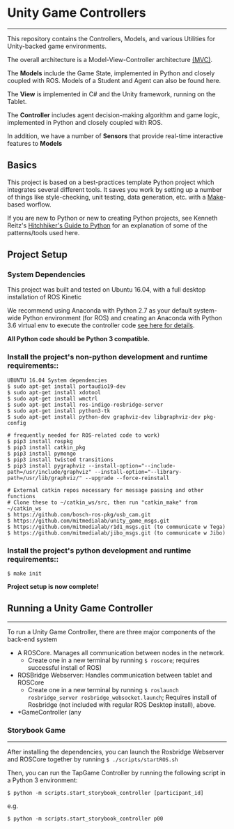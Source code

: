 # Unity Game Controllers
---------------------

This repository contains the Controllers, Models, and various Utilities for Unity-backed game environments.

The overall architecture is a Model-View-Controller architecture [(MVC)](https://en.wikipedia.org/wiki/Model%E2%80%93view%E2%80%93controller).

The **Models** include the Game State, implemented in Python and closely coupled with ROS. Models of a Student and Agent can also be found here.

The **View** is implemented in C# and the Unity framework, running on the Tablet.

The **Controller** includes agent decision-making algorithm and game logic, implemented in Python and closely coupled with ROS.

In addition, we have a number of **Sensors** that provide real-time interactive features to **Models**



Basics
--------------

This project is based on a best-practices template Python project which integrates several different tools. It saves you work by setting up a number of things like style-checking, unit testing, data generation, etc. with a [Make](https://en.wikipedia.org/wiki/Make_(software))-based worflow.

If you are new to Python or new to creating Python projects, see Kenneth Reitz's [Hitchhiker's Guide to Python](http://docs.python-guide.org/en/latest/) for an explanation of some of the patterns/tools used here.

Project Setup
---------------

### System Dependencies

This project was built and tested on Ubuntu 16.04, with a full desktop installation of ROS Kinetic

We recommend using Anaconda with Python 2.7 as your default system-wide Python environment (for ROS) and creating an Anaconda with Python 3.6 virtual env to execute the controller code [see here for details](https://uoa-eresearch.github.io/eresearch-cookbook/recipe/2014/11/20/conda/).

**All Python code should be Python 3 compatible.**

### Install the project's non-python development and runtime requirements::	
	
	UBUNTU 16.04 System dependencies
	$ sudo apt-get install portaudio19-dev
	$ sudo apt-get install xdotool
	$ sudo apt-get install wmctrl
	$ sudo apt-get install ros-indigo-rosbridge-server
	$ sudo apt-get install python3-tk
	$ sudo apt-get install python-dev graphviz-dev libgraphviz-dev pkg-config 
	
	# frequently needed for ROS-related code to work)
	$ pip3 install rospkg
	$ pip3 install catkin_pkg
	$ pip3 install pymongo
	$ pip3 install twisted transitions 
	$ pip3 install pygraphviz --install-option="--include-path=/usr/include/graphviz" --install-option="--library-path=/usr/lib/graphviz/" --upgrade --force-reinstall
	
	# External catkin repos necessary for message passing and other functions
	# Clone these to ~/catkin_ws/src, then run "catkin_make" from ~/catkin_ws
	$ https://github.com/bosch-ros-pkg/usb_cam.git
	$ https://github.com/mitmedialab/unity_game_msgs.git
	$ https://github.com/mitmedialab/r1d1_msgs.git (to communicate w Tega)
	$ https://github.com/mitmedialab/jibo_msgs.git (to communicate w Jibo)


### Install the project's python development and runtime requirements::

    $ make init
	
**Project setup is now complete!**


## Running a Unity Game Controller
---------------

To run a Unity Game Controller, there are three major components of the back-end system

- A ROSCore. Manages all communication between nodes in the network. 
	- Create one in a new terminal by running `$ roscore`; requires successful install of ROS)
- ROSBridge Webserver: Handles communication between tablet and ROSCore
	- Create one in a new terminal by running `$ roslaunch rosbridge_server rosbridge_websocket.launch`; Requires install of Rosbridge (not included with regular ROS Desktop install), above.
- *GameController (any

### Storybook Game
-------------

After installing the dependencies, you can launch the Rosbridge Webserver and ROSCore together by running `$ ./scripts/startROS.sh`

Then, you can run the TapGame Controller by running the following script in a  Python 3 environment:

`$ python -m scripts.start_storybook_controller [participant_id]`

e.g.

`$ python -m scripts.start_storybook_controller p00`


